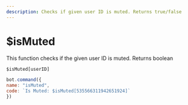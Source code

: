 ```yaml
---
description: Checks if given user ID is muted. Returns true/false
---
```


# $isMuted

This function checks if the given user ID is muted. Returns boolean

```javascript
$isMuted[userID]
```

```javascript
bot.command({
name: "isMuted",
code: `Is Muted: $isMuted[535566311942651924]`
})
```
